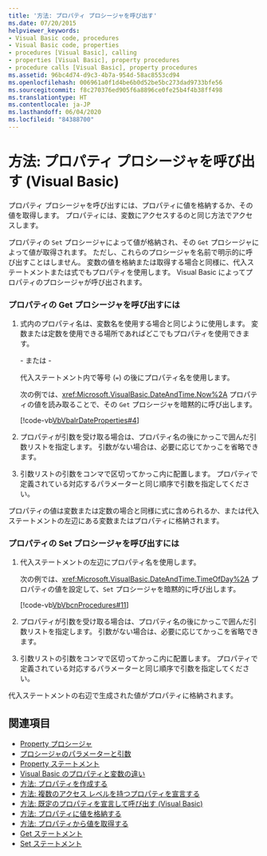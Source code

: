 ```yaml
---
title: '方法: プロパティ プロシージャを呼び出す'
ms.date: 07/20/2015
helpviewer_keywords:
- Visual Basic code, procedures
- Visual Basic code, properties
- procedures [Visual Basic], calling
- properties [Visual Basic], property procedures
- procedure calls [Visual Basic], property procedures
ms.assetid: 96bc4d74-d9c3-4b7a-954d-58ac8553cd94
ms.openlocfilehash: 006961a0f1d4be6b0d52be5bc273dad9733bfe56
ms.sourcegitcommit: f8c270376ed905f6a8896ce0fe25b4f4b38ff498
ms.translationtype: HT
ms.contentlocale: ja-JP
ms.lasthandoff: 06/04/2020
ms.locfileid: "84388700"
---
```

# <a name="how-to-call-a-property-procedure-visual-basic"></a>方法: プロパティ プロシージャを呼び出す (Visual Basic)
プロパティ プロシージャを呼び出すには、プロパティに値を格納するか、その値を取得します。 プロパティには、変数にアクセスするのと同じ方法でアクセスします。  
  
 プロパティの `Set` プロシージャによって値が格納され、その `Get` プロシージャによって値が取得されます。 ただし、これらのプロシージャを名前で明示的に呼び出すことはしません。 変数の値を格納または取得する場合と同様に、代入ステートメントまたは式でもプロパティを使用します。 Visual Basic によってプロパティのプロシージャが呼び出されます。  
  
### <a name="to-call-a-propertys-get-procedure"></a>プロパティの Get プロシージャを呼び出すには  
  
1. 式内のプロパティ名は、変数名を使用する場合と同じように使用します。 変数または定数を使用できる場所であればどこでもプロパティを使用できます。  
  
     \- または -  
  
     代入ステートメント内で等号 (`=`) の後にプロパティ名を使用します。  
  
     次の例では、<xref:Microsoft.VisualBasic.DateAndTime.Now%2A> プロパティの値を読み取ることで、その `Get` プロシージャを暗黙的に呼び出します。  
  
     [!code-vb[VbVbalrDateProperties#4](~/samples/snippets/visualbasic/VS_Snippets_VBCSharp/VbVbalrDateProperties/VB/Module1.vb#4)]  
  
2. プロパティが引数を受け取る場合は、プロパティ名の後にかっこで囲んだ引数リストを指定します。 引数がない場合は、必要に応じてかっこを省略できます。  
  
3. 引数リストの引数をコンマで区切ってかっこ内に配置します。 プロパティで定義されている対応するパラメーターと同じ順序で引数を指定してください。  
  
 プロパティの値は変数または定数の場合と同様に式に含められるか、または代入ステートメントの左辺にある変数またはプロパティに格納されます。  
  
### <a name="to-call-a-propertys-set-procedure"></a>プロパティの Set プロシージャを呼び出すには  
  
1. 代入ステートメントの左辺にプロパティ名を使用します。  
  
     次の例では、<xref:Microsoft.VisualBasic.DateAndTime.TimeOfDay%2A> プロパティの値を設定して、`Set` プロシージャを暗黙的に呼び出します。  
  
     [!code-vb[VbVbcnProcedures#11](~/samples/snippets/visualbasic/VS_Snippets_VBCSharp/VbVbcnProcedures/VB/Class1.vb#11)]  
  
2. プロパティが引数を受け取る場合は、プロパティ名の後にかっこで囲んだ引数リストを指定します。 引数がない場合は、必要に応じてかっこを省略できます。  
  
3. 引数リストの引数をコンマで区切ってかっこ内に配置します。 プロパティで定義されている対応するパラメーターと同じ順序で引数を指定してください。  
  
 代入ステートメントの右辺で生成された値がプロパティに格納されます。  
  
## <a name="see-also"></a>関連項目

- [Property プロシージャ](./property-procedures.md)
- [プロシージャのパラメーターと引数](./procedure-parameters-and-arguments.md)
- [Property ステートメント](../../../language-reference/statements/property-statement.md)
- [Visual Basic のプロパティと変数の違い](./differences-between-properties-and-variables.md)
- [方法: プロパティを作成する](./how-to-create-a-property.md)
- [方法: 複数のアクセス レベルを持つプロパティを宣言する](./how-to-declare-a-property-with-mixed-access-levels.md)
- [方法: 既定のプロパティを宣言して呼び出す (Visual Basic)](./how-to-declare-and-call-a-default-property.md)
- [方法: プロパティに値を格納する](./how-to-put-a-value-in-a-property.md)
- [方法: プロパティから値を取得する](./how-to-get-a-value-from-a-property.md)
- [Get ステートメント](../../../language-reference/statements/get-statement.md)
- [Set ステートメント](../../../language-reference/statements/set-statement.md)

